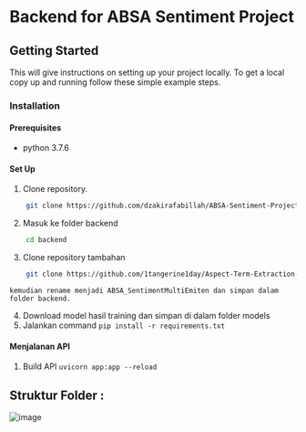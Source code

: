 # Backend for ABSA Sentiment Project

## Getting Started

This will give instructions on setting up your project locally.
To get a local copy up and running follow these simple example steps.

### Installation

#### Prerequisites
* python 3.7.6

#### Set Up
1. Clone repository.
```sh
    git clone https://github.com/dzakirafabillah/ABSA-Sentiment-Project-PKL-KP
```
2. Masuk ke folder backend
```sh
    cd backend
```
3. Clone repository tambahan
```sh
    git clone https://github.com/1tangerine1day/Aspect-Term-Extraction-and-Analysis.git
``` 
    kemudian rename menjadi ABSA_SentimentMultiEmiten dan simpan dalam folder backend.
4. Download model hasil training dan simpan di dalam folder models 
5. Jalankan command 
    `pip install -r requirements.txt`

#### Menjalanan API
1. Build API 
    `uvicorn app:app --reload`

Struktur Folder :
-
![image](https://user-images.githubusercontent.com/61398214/186295869-4f9ac588-eb67-48aa-bada-b88d325abe8d.png)
